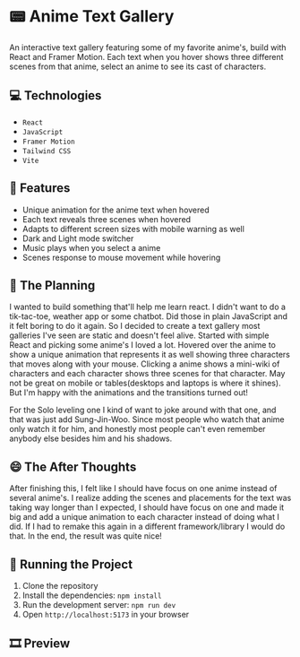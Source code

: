 # 📟 Anime Text Gallery
An interactive text gallery featuring some of my favorite anime's, build with React and Framer Motion. Each text when you hover shows three different scenes from that anime, select an anime to see its cast of characters.

## 💻 Technologies

- `React`
- `JavaScript`
- `Framer Motion`
- `Tailwind CSS`
- `Vite`


## 🔎 Features

- Unique animation for the anime text when hovered
- Each text reveals three scenes when hovered 
- Adapts to different screen sizes with mobile warning as well
- Dark and Light mode switcher 
- Music plays when you select a anime
- Scenes response to mouse movement while hovering 



## 🤔 The Planning
I wanted to build something that'll help me learn react. I didn't want to do a tik-tac-toe, weather app or some chatbot. Did those in plain JavaScript and it felt boring to do it again. So I decided to create a text gallery most galleries I've seen are static and doesn't feel alive. Started with simple React and picking some anime's I loved a lot. Hovered over the anime to show a unique animation that represents it as well showing three characters that moves along with your mouse. Clicking a anime shows a mini-wiki of characters and each character shows three scenes for that character. May not be great on mobile or tables(desktops and laptops is where it shines). But I'm happy with the animations and the transitions turned out!

For the Solo leveling one I kind of want to joke around with that one, and that was just add Sung-Jin-Woo. Since most people who watch that anime only watch it for him, and honestly most people can't even remember anybody else besides him and his shadows.

## 😄 The After Thoughts
After finishing this, I felt like I should have focus on one anime instead of several anime's. I realize adding the scenes and placements for the text was taking way longer than I expected, I should have focus on one and made it big and add a unique animation to each character instead of doing what I did. If I had to remake this again in a different framework/library I would do that. In the end, the result was quite nice!

## 💽 Running the Project
1. Clone the repository
2. Install the dependencies: `npm install`
3. Run the development server: `npm run dev`
4. Open `http://localhost:5173` in your browser


## 🎞️ Preview